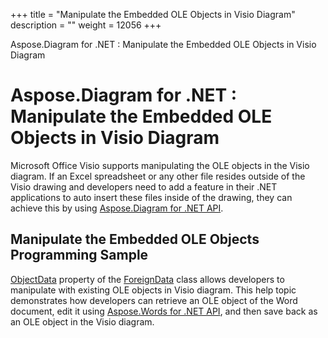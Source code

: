 +++
title = "Manipulate the Embedded OLE Objects in Visio Diagram" 
description = "" 
weight = 12056 
+++

Aspose.Diagram for .NET : Manipulate the Embedded OLE Objects in Visio Diagram  

# Aspose.Diagram for .NET : Manipulate the Embedded OLE Objects in Visio Diagram


Microsoft Office Visio supports manipulating the OLE objects in the Visio diagram. If an Excel spreadsheet or any other file resides outside of the Visio drawing and developers need to add a feature in their .NET applications to auto insert these files inside of the drawing, they can achieve this by using [Aspose.Diagram for .NET API](http://www.aspose.com/products/diagram/net).

## Manipulate the Embedded OLE Objects Programming Sample

[ObjectData](http://www.aspose.com/api/net/diagram/aspose.diagram/foreigndata/properties/objectdata) property of the [ForeignData](http://www.aspose.com/api/net/diagram/aspose.diagram/foreigndata) class allows developers to manipulate with existing OLE objects in Visio diagram. This help topic demonstrates how developers can retrieve an OLE object of the Word document, edit it using [Aspose.Words for .NET API](http://www.aspose.com/products/words/net), and then save back as an OLE object in the Visio diagram.

